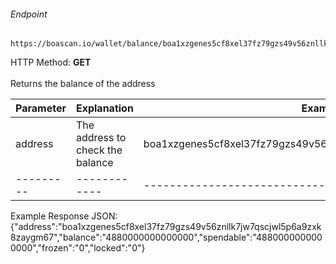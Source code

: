 ###### Endpoint

    https://boascan.io/wallet/balance/boa1xzgenes5cf8xel37fz79gzs49v56znllk7jw7qscjwl5p6a9zxk8zaygm67

HTTP Method: **GET**
<br/>
<br/>
Returns the balance of the address

| Parameter | Explanation  | Example                              |
| --------- | ------------ | ------------------------------------ |
| address   | The address to check the balance| boa1xzgenes5cf8xel37fz79gzs49v56znllk7jw7qscjwl5p6a9zxk8zaygm67 |
| --------- | ------------ | ------------------------------------ |

Example Response JSON:<br/>
{"address":"boa1xzgenes5cf8xel37fz79gzs49v56znllk7jw7qscjwl5p6a9zxk8zaygm67","balance":"4880000000000000","spendable":"4880000000000000","frozen":"0","locked":"0"}